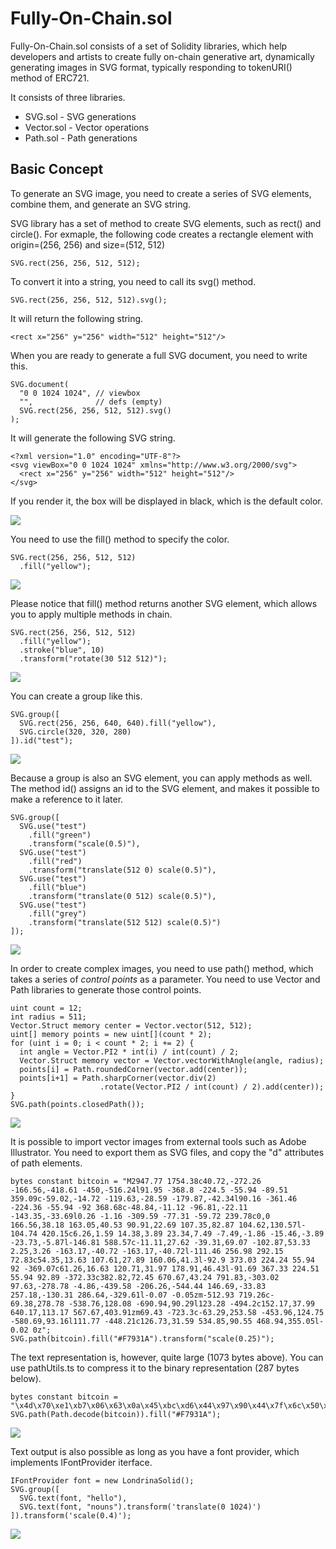 # Fully-On-Chain.sol

Fully-On-Chain.sol consists of a set of Solidity libraries, which help developers and artists 
to create fully on-chain generative art, dynamically generating images in SVG format,
typically responding to tokenURI() method of ERC721.

It consists of three libraries.

- SVG.sol - SVG generations
- Vector.sol - Vector operations
- Path.sol - Path generations

## Basic Concept

To generate an SVG image, you need to create a series of SVG elements,
combine them, and generate an SVG string.

SVG library has a set of method to create SVG elements, such as rect() and circle(). For exmaple, the following code creates a rectangle element with origin=(256, 256) and size=(512, 512) 
```
SVG.rect(256, 256, 512, 512);
```
To convert it into a string, you need to call its svg() method.
```
SVG.rect(256, 256, 512, 512).svg();
```
It will return the following string.
```
<rect x="256" y="256" width="512" height="512"/>
```
When you are ready to generate a full SVG document, you need to write this.
```
SVG.document(
  "0 0 1024 1024", // viewbox
  "",              // defs (empty)
  SVG.rect(256, 256, 512, 512).svg()
);
```
It will generate the following SVG string.
```
<?xml version="1.0" encoding="UTF-8"?>
<svg viewBox="0 0 1024 1024" xmlns="http://www.w3.org/2000/svg">
  <rect x="256" y="256" width="512" height="512"/>
</svg>
```
If you render it, the box will be displayed in black, which is the default color.

![](https://i.imgur.com/mwDv189.png)

You need to use the fill() method to specify the color.
```
SVG.rect(256, 256, 512, 512)
  .fill("yellow");
```

![](https://i.imgur.com/Y2Z0ZJF.png)

Please notice that fill() method returns another SVG element, which allows you to apply multiple methods in chain.

```
SVG.rect(256, 256, 512, 512)
  .fill("yellow");
  .stroke("blue", 10)
  .transform("rotate(30 512 512)");
```

![](https://i.imgur.com/MLEUGD5.png)

You can create a group like this.
```
SVG.group([
  SVG.rect(256, 256, 640, 640).fill("yellow"),
  SVG.circle(320, 320, 280)
]).id("test");
```

![](https://i.imgur.com/TVfvcJY.png)

Because a group is also an SVG element, you can apply methods as well. The method id() assigns an id to the SVG element, and makes it possible to make a reference to it later.

```
SVG.group([
  SVG.use("test")
    .fill("green")                      
    .transform("scale(0.5)"),
  SVG.use("test")
    .fill("red")                      
    .transform("translate(512 0) scale(0.5)"),
  SVG.use("test")
    .fill("blue")                      
    .transform("translate(0 512) scale(0.5)"),
  SVG.use("test")
    .fill("grey")                      
    .transform("translate(512 512) scale(0.5)")
]);
```
![](https://i.imgur.com/vf6GWhw.png)

In order to create complex images, you need to use path() method, which takes a series of *control points* as a parameter. You need to use Vector and Path libraries to generate those control points.

```
uint count = 12;
int radius = 511;
Vector.Struct memory center = Vector.vector(512, 512);
uint[] memory points = new uint[](count * 2);    
for (uint i = 0; i < count * 2; i += 2) {
  int angle = Vector.PI2 * int(i) / int(count) / 2;
  Vector.Struct memory vector = Vector.vectorWithAngle(angle, radius);
  points[i] = Path.roundedCorner(vector.add(center));
  points[i+1] = Path.sharpCorner(vector.div(2)
                    .rotate(Vector.PI2 / int(count) / 2).add(center));
}
SVG.path(points.closedPath());
```
![](https://i.imgur.com/oGtTv8R.png)

It is possible to import vector images from external tools such as Adobe Illustrator. You need to export them as SVG files, and copy the "d" attributes of path elements.

```
bytes constant bitcoin = "M2947.77 1754.38c40.72,-272.26 -166.56,-418.61 -450,-516.24l91.95 -368.8 -224.5 -55.94 -89.51 359.09c-59.02,-14.72 -119.63,-28.59 -179.87,-42.34l90.16 -361.46 -224.36 -55.94 -92 368.68c-48.84,-11.12 -96.81,-22.11 -143.35,-33.69l0.26 -1.16 -309.59 -77.31 -59.72 239.78c0,0 166.56,38.18 163.05,40.53 90.91,22.69 107.35,82.87 104.62,130.57l-104.74 420.15c6.26,1.59 14.38,3.89 23.34,7.49 -7.49,-1.86 -15.46,-3.89 -23.73,-5.87l-146.81 588.57c-11.11,27.62 -39.31,69.07 -102.87,53.33 2.25,3.26 -163.17,-40.72 -163.17,-40.72l-111.46 256.98 292.15 72.83c54.35,13.63 107.61,27.89 160.06,41.3l-92.9 373.03 224.24 55.94 92 -369.07c61.26,16.63 120.71,31.97 178.91,46.43l-91.69 367.33 224.51 55.94 92.89 -372.33c382.82,72.45 670.67,43.24 791.83,-303.02 97.63,-278.78 -4.86,-439.58 -206.26,-544.44 146.69,-33.83 257.18,-130.31 286.64,-329.61l-0.07 -0.05zm-512.93 719.26c-69.38,278.78 -538.76,128.08 -690.94,90.29l123.28 -494.2c152.17,37.99 640.17,113.17 567.67,403.91zm69.43 -723.3c-63.29,253.58 -453.96,124.75 -580.69,93.16l111.77 -448.21c126.73,31.59 534.85,90.55 468.94,355.05l-0.02 0z";
SVG.path(bitcoin).fill("#F7931A").transform("scale(0.25)");

```
The text representation is, however, quite large (1073 bytes above). You can use pathUtils.ts to compress it to the binary representation (287 bytes below).
```
bytes constant bitcoin = "\x4d\x70\xe1\xb7\x06\x63\x0a\x45\xbc\xd6\x44\x97\x90\x44\x7f\x6c\x50\x17\xa4\x44\xc8\xf2\x44\xea\x5a\x05\x63\xf1\x44\xfc\xe2\x44\xf9\xd3\x44\xf5\x6c\x50\x17\xa6\x44\xc8\xf2\x44\xe9\x5c\x05\x63\xf4\x44\xfd\xe8\x44\xfa\xdc\x44\xf8\x6c\x50\x00\x00\x45\xb3\xed\x44\xf1\x3c\x05\x63\x00\x55\x00\x2a\x55\x0a\x29\x55\x0a\x17\x55\x06\x1b\x55\x15\x1a\x55\x21\x6c\x40\xe6\x69\x05\x63\x02\x55\x00\x04\x55\x01\x06\x55\x02\xfe\x54\x00\xfc\x44\xff\xfa\x44\xff\x6c\x40\xdb\x93\x05\x63\xfd\x54\x07\xf6\x54\x11\xe6\x54\x0d\x01\x55\x01\xd7\x44\xf6\xd7\x44\xf6\x6c\x40\xe4\x40\x55\x49\x12\x05\x63\x0e\x55\x03\x1b\x55\x07\x28\x55\x0a\x6c\x40\xe9\x5d\x55\x38\x0e\x55\x17\xa4\x04\x63\x0f\x55\x04\x1e\x55\x08\x2d\x55\x0c\x6c\x40\xe9\x5c\x55\x38\x0e\x55\x17\xa3\x04\x63\x60\x55\x12\xa8\x55\x0b\xc6\x45\xb4\x18\x45\xba\xff\x44\x92\xcc\x44\x78\x25\x45\xf8\x40\x45\xdf\x48\x45\xae\x6c\x50\x00\x00\x05\x7a\x6d\x40\x80\xb4\x05\x63\xef\x54\x46\x79\x54\x20\x53\x54\x17\x6c\x50\x1f\x84\x04\x63\x26\x55\x09\xa0\x55\x1c\x8e\x55\x65\x7a\x00\x6d\x11\x45\x4b\x63\x40\xf0\x3f\x45\x8f\x1f\x45\x6f\x17\x05\x6c\x1c\x45\x90\x63\x50\x20\x08\x55\x86\x17\x55\x75\x59\x05\x6c\x00\x55\x00\x7a\x00";
SVG.path(Path.decode(bitcoin)).fill("#F7931A");
```
![](https://i.imgur.com/LvsJPMM.png)

Text output is also possible as long as you have a font provider, which implements IFontProvider iterface. 

```
IFontProvider font = new LondrinaSolid();
SVG.group([
  SVG.text(font, "hello"),
  SVG.text(font, "nouns").transform('translate(0 1024)')
]).transform('scale(0.4)');
```
![](https://i.imgur.com/XNwvVfI.png)